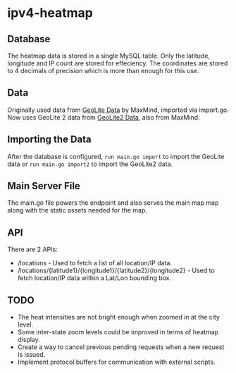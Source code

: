 # ipv4-heatmap

## Database
The heatmap data is stored in a single MySQL table. Only the latitude, longitude and IP count are stored for effeciency. The coordinates are stored to 4 decimals of precision which is more than enough for this use.

## Data
Originally used data from [GeoLite Data](http://dev.maxmind.com/geoip/legacy/geolite/) by MaxMind, imported via import.go. Now uses GeoLite 2 data from [GeoLite2 Data](http://dev.maxmind.com/geoip/geoip2/geolite2/), also from MaxMind.

## Importing the Data
After the database is configured, `run main.go import` to import the GeoLite data or `run main.go import2` to import the GeoLite2 data.

## Main Server File
The main.go file powers the endpoint and also serves the main map map along with the static assets needed for the map.

## API
There are 2 APIs:
* /locations - Used to fetch a list of all location/IP data.
* /locations/{latitude1}/{longitude1}/{latitude2}/{longitude2} - Used to fetch location/IP data within a Lat/Lon bounding box.

## TODO
* The heat intensities are not bright enough when zoomed in at the city level.
* Some inter-state zoom levels could be improved in terms of heatmap display.
* Create a way to cancel previous pending requests when a new request is issued.
* Implement protocol buffers for communication with external scripts.
